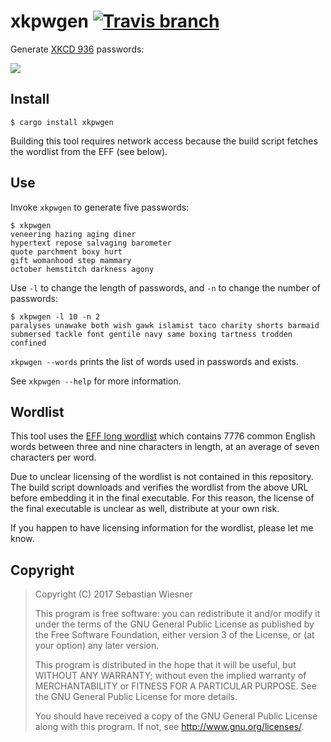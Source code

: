 # xkpwgen [![Travis branch][travis-badge]][travis]

[travis-badge]: https://img.shields.io/travis/lunaryorn/xkpwgen.rs/master.svg?maxAge=2592000
[travis]: https://travis-ci.org/lunaryorn/xkpwgen.rs

Generate [XKCD 936](https://xkcd.com/936/) passwords:

![](http://imgs.xkcd.com/comics/password_strength.png)

## Install

```console
$ cargo install xkpwgen
```

Building this tool requires network access because the build script fetches the
wordlist from the EFF (see below).

## Use

Invoke `xkpwgen` to generate five passwords:

```console
$ xkpwgen
veneering hazing aging diner
hypertext repose salvaging barometer
quote parchment boxy hurt
gift womanhood step mammary
october hemstitch darkness agony
```

Use `-l` to change the length of passwords, and `-n` to change the number of
passwords:

```console
$ xkpwgen -l 10 -n 2
paralyses unawake both wish gawk islamist taco charity shorts barmaid
submersed tackle font gentile navy same boxing tartness trodden confined
```

`xkpwgen --words` prints the list of words used in passwords and exists.

See `xkpwgen --help` for more information.

## Wordlist

This tool uses the [EFF long wordlist][1] which contains 7776 common English
words between three and nine characters in length, at an average of seven
characters per word.

Due to unclear licensing of the wordlist is not contained in this repository.
The build script downloads and verifies the wordlist from the above URL before
embedding it in the final executable.  For this reason, the license of the final
executable is unclear as well, distribute at your own risk.

If you happen to have licensing information for the wordlist, please let me
know.

[1]: https://www.eff.org/deeplinks/2016/07/new-wordlists-random-passphrases

## Copyright

> Copyright (C) 2017  Sebastian Wiesner
>
> This program is free software: you can redistribute it and/or modify
> it under the terms of the GNU General Public License as published by
> the Free Software Foundation, either version 3 of the License, or
> (at your option) any later version.
>
> This program is distributed in the hope that it will be useful,
> but WITHOUT ANY WARRANTY; without even the implied warranty of
> MERCHANTABILITY or FITNESS FOR A PARTICULAR PURPOSE.  See the
> GNU General Public License for more details.
>
> You should have received a copy of the GNU General Public License
> along with this program.  If not, see <http://www.gnu.org/licenses/>.

